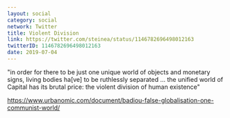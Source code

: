 ```yaml
---
layout: social
category: social
network: Twitter
title: Violent Division
link: https://twitter.com/steinea/status/1146782696498012163
twitterID: 1146782696498012163
date: 2019-07-04
---
```


"in order for there to be just one unique world of objects and monetary signs, living bodies ha[ve] to be ruthlessly separated ... the unified world of Capital has its brutal price: the violent division of human existence"

<https://www.urbanomic.com/document/badiou-false-globalisation-one-communist-world/>
